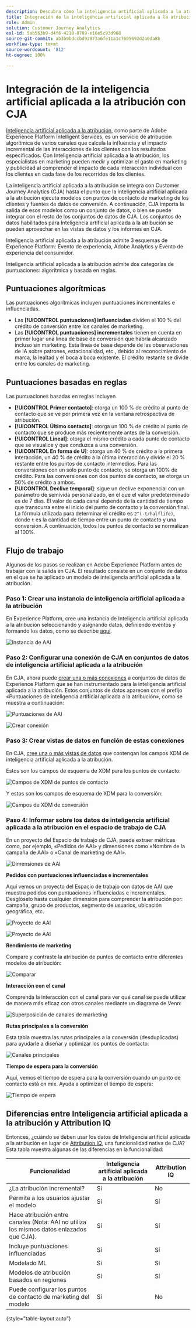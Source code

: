 ```yaml
---
description: Descubra cómo la inteligencia artificial aplicada a la atribución de AEP se integra con Workspace en CJA.
title: Integración de la inteligencia artificial aplicada a la atribución con CJA
role: Admin
solution: Customer Journey Analytics
exl-id: 5ab563b9-d4f6-4210-8789-e16e5c93d968
source-git-commit: ab3b9bdccbd92873a6fe11a1c7605692d2a0da8b
workflow-type: tm+mt
source-wordcount: '812'
ht-degree: 100%

---
```


# Integración de la inteligencia artificial aplicada a la atribución con CJA

[Inteligencia artificial aplicada a la atribución](https://experienceleague.adobe.com/docs/experience-platform/intelligent-services/attribution-ai/overview.html?lang=es), como parte de Adobe Experience Platform Intelligent Services, es un servicio de atribución algorítmica de varios canales que calcula la influencia y el impacto incremental de las interacciones de los clientes con los resultados especificados. Con Inteligencia artificial aplicada a la atribución, los especialistas en marketing pueden medir y optimizar el gasto en marketing y publicidad al comprender el impacto de cada interacción individual con los clientes en cada fase de los recorridos de los clientes.

La inteligencia artificial aplicada a la atribución se integra con Customer Journey Analytics (CJA) hasta el punto que la inteligencia artificial aplicada a la atribución ejecuta modelos con puntos de contacto de marketing de los clientes y fuentes de datos de conversión. A continuación, CJA importa la salida de esos modelos como un conjunto de datos, o bien se puede integrar con el resto de los conjuntos de datos de CJA. Los conjuntos de datos habilitados para Inteligencia artificial aplicada a la atribución se pueden aprovechar en las vistas de datos y los informes en CJA.

Inteligencia artificial aplicada a la atribución admite 3 esquemas de Experience Platform: Evento de experiencia, Adobe Analytics y Evento de experiencia del consumidor.

Inteligencia artificial aplicada a la atribución admite dos categorías de puntuaciones: algorítmica y basada en reglas.

## Puntuaciones algorítmicas

Las puntuaciones algorítmicas incluyen puntuaciones incrementales e influenciadas.

* Las **[!UICONTROL puntuaciones] influenciadas** dividen el 100 % del crédito de conversión entre los canales de marketing.
* Las **[!UICONTROL puntuaciones] incrementales** tienen en cuenta en primer lugar una línea de base de conversión que habría alcanzado incluso sin marketing. Esta línea de base depende de las observaciones de IA sobre patrones, estacionalidad, etc., debido al reconocimiento de marca, la lealtad y el boca a boca existente. El crédito restante se divide entre los canales de marketing.

## Puntuaciones basadas en reglas

Las puntuaciones basadas en reglas incluyen

* **[!UICONTROL Primer contacto]**: otorga un 100 % de crédito al punto de contacto que se ve por primera vez en la ventana retrospectiva de atribución.
* **[!UICONTROL Último contacto]**: otorga un 100 % de crédito al punto de contacto que se produce más recientemente antes de la conversión.
* **[!UICONTROL Lineal]**: otorga el mismo crédito a cada punto de contacto que se visualice y que conduzca a una conversión.
* **[!UICONTROL En forma de U]**: otorga un 40 % de crédito a la primera interacción, un 40 % de crédito a la última interacción y divide el 20 % restante entre los puntos de contacto intermedios. Para las conversiones con un solo punto de contacto, se otorga un 100% de crédito. Para las conversiones con dos puntos de contacto, se otorga un 50% de crédito a ambos.
* **[!UICONTROL Declive temporal]**: sigue un declive exponencial con un parámetro de semivida personalizado, en el que el valor predeterminado es de 7 días. El valor de cada canal depende de la cantidad de tiempo que transcurra entre el inicio del punto de contacto y la conversión final. La fórmula utilizada para determinar el crédito es `2^(-t/halflife)`, donde `t` es la cantidad de tiempo entre un punto de contacto y una conversión. A continuación, todos los puntos de contacto se normalizan al 100%.

## Flujo de trabajo

Algunos de los pasos se realizan en Adobe Experience Platform antes de trabajar con la salida en CJA. El resultado consiste en un conjunto de datos en el que se ha aplicado un modelo de inteligencia artificial aplicada a la atribución.

### Paso 1: Crear una instancia de inteligencia artificial aplicada a la atribución

En Experience Platform, cree una instancia de Inteligencia artificial aplicada a la atribución seleccionando y asignando datos, definiendo eventos y formando los datos, como se describe [aquí](https://experienceleague.adobe.com/docs/experience-platform/intelligent-services/attribution-ai/user-guide.html?lang=es).

![Instancia de AAI](assets/aai-instance.png)

### Paso 2: Configurar una conexión de CJA en conjuntos de datos de inteligencia artificial aplicada a la atribución

En CJA, ahora puede [crear una o más conexiones](/help/connections/create-connection.md) a conjuntos de datos de Experience Platform que se han instrumentado para la inteligencia artificial aplicada a la atribución. Estos conjuntos de datos aparecen con el prefijo «Puntuaciones de inteligencia artificial aplicada a la atribución», como se muestra a continuación:

![Puntuaciones de AAI](assets/aai-scores.png)

![Crear conexión](assets/aai-create-connection.png)

### Paso 3: Crear vistas de datos en función de estas conexiones

En CJA, [cree una o más vistas de datos](/help/data-views/create-dataview.md) que contengan los campos XDM de inteligencia artificial aplicada a la atribución.

Estos son los campos de esquema de XDM para los puntos de contacto:

![Campos de XDM de puntos de contacto](assets/touchpoint-fields.png)

Y estos son los campos de esquema de XDM para la conversión:

![Campos de XDM de conversión](assets/conversion-fields.png)

### Paso 4: Informar sobre los datos de inteligencia artificial aplicada a la atribución en el espacio de trabajo de CJA

En un proyecto del Espacio de trabajo de CJA, puede extraer métricas como, por ejemplo, «Pedidos de AAI» y dimensiones como «Nombre de la campaña de AAI» o «Canal de marketing de AAI».

![Dimensiones de AAI](assets/aai-dims.png)



**Pedidos con puntuaciones influenciadas e incrementales**

Aquí vemos un proyecto del Espacio de trabajo con datos de AAI que muestra pedidos con puntuaciones influenciadas e incrementales. Desglóselo hasta cualquier dimensión para comprender la atribución por: campaña, grupo de productos, segmento de usuarios, ubicación geográfica, etc.

![Proyecto de AAI](assets/aai-project.png)

![Proyecto de AAI](assets/aai-project2.png)

**Rendimiento de marketing**

Compare y contraste la atribución de puntos de contacto entre diferentes modelos de atribución:

![Comparar](assets/compare.png)

**Interacción con el canal**

Comprenda la interacción con el canal para ver qué canal se puede utilizar de manera más eficaz con otros canales mediante un diagrama de Venn:

![Superposición de canales de marketing](assets/mc-overlap.png)

**Rutas principales a la conversión**

Esta tabla muestra las rutas principales a la conversión (desduplicadas) para ayudarle a diseñar y optimizar los puntos de contacto:

![Canales principales](assets/top-channels.png)

**Tiempo de espera para la conversión**

Aquí, vemos el tiempo de espera para la conversión cuando un punto de contacto está en mix. Ayuda a optimizar el tiempo de espera:

![Tiempo de espera](assets/lead-time.png)

## Diferencias entre Inteligencia artificial aplicada a la atribución y Attribution IQ

Entonces, ¿cuándo se deben usar los datos de Inteligencia artificial aplicada a la atribución en lugar de [Attribution IQ](/help/analysis-workspace/attribution/overview.md), una funcionalidad nativa de CJA? Esta tabla muestra algunas de las diferencias en la funcionalidad:

| Funcionalidad | Inteligencia artificial aplicada a la atribución | Attribution IQ |
| --- | --- | --- |
| ¿La atribución incremental? | Sí | No |
| Permite a los usuarios ajustar el modelo | Sí | Sí |
| Hace atribución entre canales (Nota: AAI no utiliza los mismos datos enlazados que CJA). | Sí | Sí |
| Incluye puntuaciones influenciadas | Sí | Sí |
| Modelado ML | Sí | Sí |
| Modelos de atribución basados en regiones | Sí | Sí |
| Puede configurar los puntos de contacto de marketing del modelo | Sí | No |

{style=&quot;table-layout:auto&quot;}
